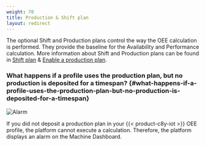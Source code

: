 ```yaml
---
weight: 70
title: Production & Shift plan
layout: redirect
---
```


The optional Shift and Production plans control the way the OEE calculation is performed. They provide the baseline for the Availability and Performance calculation. More information about Shift and Production plans can be found in [Shift plan](/oee/oee-administration/#shiftplan) & [Enable a production plan](/oee/oee-administration/#enable-a-production-plan).

### What happens if a profile uses the production plan, but no production is deposited for a timespan? {#what-happens-if-a-profile-uses-the-production-plan-but-no-production-is-deposited-for-a-timespan}

![Alarm](/images/oee/faq/faq-alarm-for-missing-production-plan.png)

If you did not deposit a production plan in your {{< product-c8y-iot >}} OEE profile, the platform cannot execute a calculation. Therefore, the platform displays an alarm on the Machine Dashboard.
